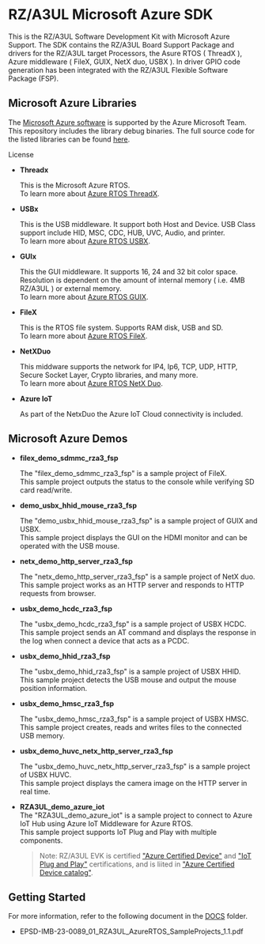 # RZ/A3UL Microsoft Azure SDK

This is the RZ/A3UL Software Development Kit with Microsoft Azure Support. The SDK contains the RZ/A3UL Board Support Package and drivers for the RZ/A3UL target Processors, the Asure RTOS ( ThreadX ), Azure middleware ( FileX, GUIX, NetX duo, USBX ). In driver GPIO code generation has been integrated with the RZ/A3UL Flexible Software Package (FSP).

## Microsoft Azure Libraries

The [Microsoft Azure software](https://azure.microsoft.com/en-us/free/search/?&ef_id=EAIaIQobChMIo6et7eiu8AIVAh-tBh2tygWBEAAYAiAAEgIHcPD_BwE:G:s&OCID=AID2100131_SEM_EAIaIQobChMIo6et7eiu8AIVAh-tBh2tygWBEAAYAiAAEgIHcPD_BwE:G:s&gclid=EAIaIQobChMIo6et7eiu8AIVAh-tBh2tygWBEAAYAiAAEgIHcPD_BwE) is supported by the Azure Microsoft Team.  This repository includes the library debug binaries. The full source code for the listed libraries can be found [here](https://github.com/azure-rtos/).

License

- **Threadx**  
  
  This is the Microsoft Azure RTOS.  
  To learn more about [Azure RTOS ThreadX](https://docs.microsoft.com/azure/rtos/threadx/).

- **USBx**  

  This is the USB middleware. It support both Host and Device. USB Class support include HID, MSC, CDC,   HUB, UVC, Audio, and printer.  
  To learn more about [Azure RTOS USBX](https://docs.microsoft.com/azure/rtos/usbx/).  

- **GUIx**  

  This the GUI middleware. It supports 16, 24 and 32 bit color space. Resolution is dependent on the amount of internal memory ( i.e. 4MB RZ/A3UL ) or external memory.  
  To learn more about [Azure RTOS GUIX](https://docs.microsoft.com/azure/rtos/guix/).  

- **FileX**  

  This is the RTOS file system. Supports RAM disk, USB and SD.  
  To learn more about [Azure RTOS FileX](https://docs.microsoft.com/azure/rtos/filex/).  

- **NetXDuo**  

  This middware supports the network for IP4, Ip6, TCP, UDP, HTTP, Secure Socket Layer, Crypto libraries, and many more.  
  To learn more about [Azure RTOS NetX Duo](https://docs.microsoft.com/azure/rtos/netx-duo/).  


- **Azure IoT**  

  As part of the NetxDuo the Azure IoT Cloud connectivity is included.  

## Microsoft Azure Demos

- **filex_demo_sdmmc_rza3_fsp**  

  The "filex_demo_sdmmc_rza3_fsp" is a sample project of FileX.  
  This sample project outputs the status to the console while verifying SD card read/write.  

- **demo_usbx_hhid_mouse_rza3_fsp**

  The "demo_usbx_hhid_mouse_rza3_fsp" is a sample project of GUIX and USBX.  
  This sample project displays the GUI on the HDMI monitor and can be operated with the USB mouse.  

- **netx_demo_http_server_rza3_fsp**

  The "netx_demo_http_server_rza3_fsp" is a sample project of NetX duo.  
  This sample project works as an HTTP server and responds to HTTP requests from browser.  

- **usbx_demo_hcdc_rza3_fsp**

  The "usbx_demo_hcdc_rza3_fsp" is a sample project of USBX HCDC.  
  This sample project sends an AT command and displays the response in the log when connect a device that acts as a PCDC.  

- **usbx_demo_hhid_rza3_fsp**

  The "usbx_demo_hhid_rza3_fsp" is a sample project of USBX HHID.  
  This sample project detects the USB mouse and output the mouse position information.  

- **usbx_demo_hmsc_rza3_fsp**

  The "usbx_demo_hmsc_rza3_fsp" is a sample project of USBX HMSC.  
  This sample project creates, reads and writes files to the connected USB memory.  

- **usbx_demo_huvc_netx_http_server_rza3_fsp**

  The "usbx_demo_huvc_netx_http_server_rza3_fsp" is a sample project of USBX HUVC.  
  This sample project displays the camera image on the HTTP server in real time.  

- **RZA3UL_demo_azure_iot**  
  The "RZA3UL_demo_azure_iot" is a sample project to connect to Azure IoT Hub using Azure IoT Middleware for Azure RTOS.  
  This sample project supports IoT Plug and Play with multiple components.

  > Note: RZ/A3UL EVK is certified ["Azure Certified Device"](https://learn.microsoft.com/en-us/azure/certification/program-requirements-azure-certified-device) and ["IoT Plug and Play"](https://learn.microsoft.com/en-us/azure/certification/program-requirements-pnp) certifications, and is liited in ["Azure Certified Device catalog"](https://devicecatalog.azure.com/devices/5848d87b-5d3e-4c11-ad76-90612639b025).

## Getting Started

For more information, refer to the following document in the [DOCS](https://github.com/renesas-rz/rza3_gcc_azure_rtos_examples/tree/main/docs) folder.  
- EPSD-IMB-23-0089_01_RZA3UL_AzureRTOS_SampleProjects_1.1.pdf
